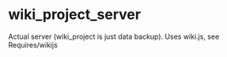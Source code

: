 # wiki_project_server
Actual server (wiki_project is just data backup). Uses wiki.js, see Requires/wikijs
